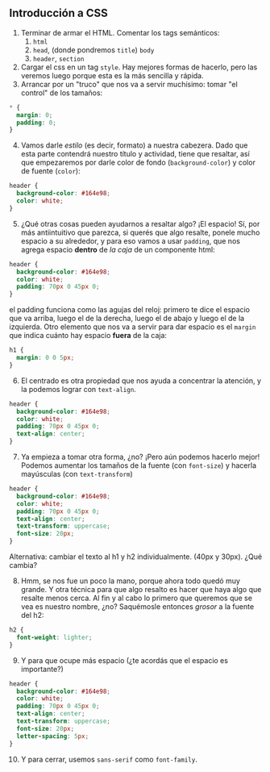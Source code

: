 ## Introducción a CSS


1. Terminar de armar el HTML. Comentar los tags semánticos:
   1. `html`
   2. `head`, (donde pondremos `title`) `body`
   3. `header`, `section`
2. Cargar el css en un tag `style`. Hay mejores formas de hacerlo, pero las veremos luego porque esta es la más sencilla y rápida.
3. Arrancar por un "truco" que nos va a servir muchísimo: tomar "el control" de los tamaños:

```css
* {
  margin: 0;
  padding: 0;
}
```

4. Vamos darle _estilo_ (es decir, formato) a nuestra cabezera. Dado que esta parte contendrá nuestro título y actividad, tiene que resaltar, así que empezaremos por darle color de fondo (`background-color`) y color de fuente (`color`):

```css
header {
  background-color: #164e98;
  color: white;
}
```

5. ¿Qué otras cosas pueden ayudarnos a resaltar algo? ¡El espacio! Sí, por más antiintuitivo que parezca, si querés que algo resalte, ponele mucho espacio a su alrededor, y para eso vamos a usar `padding`, que nos agrega espacio **dentro** de _la caja_ de un componente html:

```css
header {
  background-color: #164e98;
  color: white;
  padding: 70px 0 45px 0;
}
```


el padding funciona como las agujas del reloj: primero te dice el espacio que va arriba, luego el de la derecha, luego el de abajo y luego el de la izquierda. Otro elemento que nos va a servir para dar espacio es el `margin` que indica cuánto hay espacio **fuera** de la caja:

```css
h1 {
  margin: 0 0 5px;
}
```

6. El centrado es otra propiedad que nos ayuda a concentrar la atención, y la podemos lograr con `text-align`.

```css
header {
  background-color: #164e98;
  color: white;
  padding: 70px 0 45px 0;
  text-align: center;
}
```

7. Ya empieza a tomar otra forma, ¿no? ¡Pero aún podemos hacerlo mejor! Podemos aumentar los tamaños de la fuente (con `font-size`) y hacerla mayúsculas (con `text-transform`)

```css
header {
  background-color: #164e98;
  color: white;
  padding: 70px 0 45px 0;
  text-align: center;
  text-transform: uppercase;
  font-size: 20px;
}
```

Alternativa: cambiar el texto al h1 y h2 individualmente. (40px y 30px). ¿Qué cambia?

8. Hmm, se nos fue un poco la mano, porque ahora todo quedó muy grande. Y otra técnica para que algo resalto es hacer que haya algo que resalte menos cerca. Al fin y al cabo lo primero que queremos que se vea es nuestro nombre, ¿no? Saquémosle entonces _grosor_ a la fuente del h2:

```css
h2 {
  font-weight: lighter;
}
```

9. Y para que ocupe más espacio (¿te acordás que el espacio es importante?)

```css
header {
  background-color: #164e98;
  color: white;
  padding: 70px 0 45px 0;
  text-align: center;
  text-transform: uppercase;
  font-size: 20px;
  letter-spacing: 5px;
}
```

10. Y para cerrar, usemos `sans-serif` como `font-family`.
